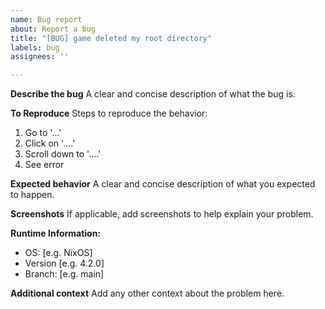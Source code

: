 ```yaml
---
name: Bug report
about: Report a bug
title: "[BUG] game deleted my root directory"
labels: bug
assignees: ''

---
```


**Describe the bug**
A clear and concise description of what the bug is.

**To Reproduce**
Steps to reproduce the behavior:
1. Go to '...'
2. Click on '....'
3. Scroll down to '....'
4. See error

**Expected behavior**
A clear and concise description of what you expected to happen.

**Screenshots**
If applicable, add screenshots to help explain your problem.

**Runtime Information:**
 - OS: [e.g. NixOS]
 - Version [e.g. 4.2.0]
 - Branch: [e.g. main]

**Additional context**
Add any other context about the problem here.
